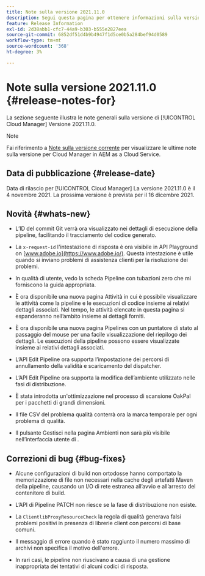 ```yaml
---
title: Note sulla versione 2021.11.0
description: Segui questa pagina per ottenere informazioni sulla versione 2021.11.0 di Cloud Manager
feature: Release Information
exl-id: 2d38abb1-cfc7-44a9-b303-b555e2827eea
source-git-commit: 6852df51d4b9b4947f1d5ce0b5a284bef94d0589
workflow-type: tm+mt
source-wordcount: '368'
ht-degree: 3%

---
```


# Note sulla versione 2021.11.0 {#release-notes-for}

La sezione seguente illustra le note generali sulla versione di [!UICONTROL Cloud Manager] Versione 2021.11.0.

>[!NOTE]
>Fai riferimento a [Note sulla versione corrente](https://experienceleague.adobe.com/docs/experience-manager-cloud-service/onboarding/getting-access/release-notes-cloud-manager/release-notes-cm-current.html?lang=en#getting-access) per visualizzare le ultime note sulla versione per Cloud Manager in AEM as a Cloud Service.

## Data di pubblicazione {#release-date}

Data di rilascio per [!UICONTROL Cloud Manager] La versione 2021.11.0 è il 4 novembre 2021.
La prossima versione è prevista per il 16 dicembre 2021.

## Novità {#whats-new}

* L’ID del commit Git verrà ora visualizzato nei dettagli di esecuzione della pipeline, facilitando il tracciamento del codice generato.

* La `x-request-id` l&#39;intestazione di risposta è ora visibile in API Playground on [www.adobe.io](https://www.adobe.io/). Questa intestazione è utile quando si inviano problemi di assistenza clienti per la risoluzione dei problemi.

* In qualità di utente, vedo la scheda Pipeline con tubazioni zero che mi forniscono la guida appropriata.

* È ora disponibile una nuova pagina Attività in cui è possibile visualizzare le attività come la pipeline e le esecuzioni di codice insieme ai relativi dettagli associati. Nel tempo, le attività elencate in questa pagina si espanderanno nell’ambito insieme ai dettagli forniti.

* È ora disponibile una nuova pagina Pipelines con un puntatore di stato al passaggio del mouse per una facile visualizzazione del riepilogo dei dettagli. Le esecuzioni della pipeline possono essere visualizzate insieme ai relativi dettagli associati.

* L’API Edit Pipeline ora supporta l’impostazione dei percorsi di annullamento della validità e scaricamento del dispatcher.

* L’API Edit Pipeline ora supporta la modifica dell’ambiente utilizzato nelle fasi di distribuzione.

* È stata introdotta un&#39;ottimizzazione nel processo di scansione OakPal per i pacchetti di grandi dimensioni.

* Il file CSV del problema qualità conterrà ora la marca temporale per ogni problema di qualità.

* Il pulsante Gestisci nella pagina Ambienti non sarà più visibile nell’interfaccia utente di .

## Correzioni di bug {#bug-fixes}

* Alcune configurazioni di build non ortodosse hanno comportato la memorizzazione di file non necessari nella cache degli artefatti Maven della pipeline, causando un I/O di rete estranea all’avvio e all’arresto del contenitore di build.

* L’API di Pipeline PATCH non riesce se la fase di distribuzione non esiste.

* La `ClientlibProxyResourceCheck` la regola di qualità generava falsi problemi positivi in presenza di librerie client con percorsi di base comuni.

* Il messaggio di errore quando è stato raggiunto il numero massimo di archivi non specifica il motivo dell&#39;errore.

* In rari casi, le pipeline non riuscivano a causa di una gestione inappropriata dei tentativi di alcuni codici di risposta.
